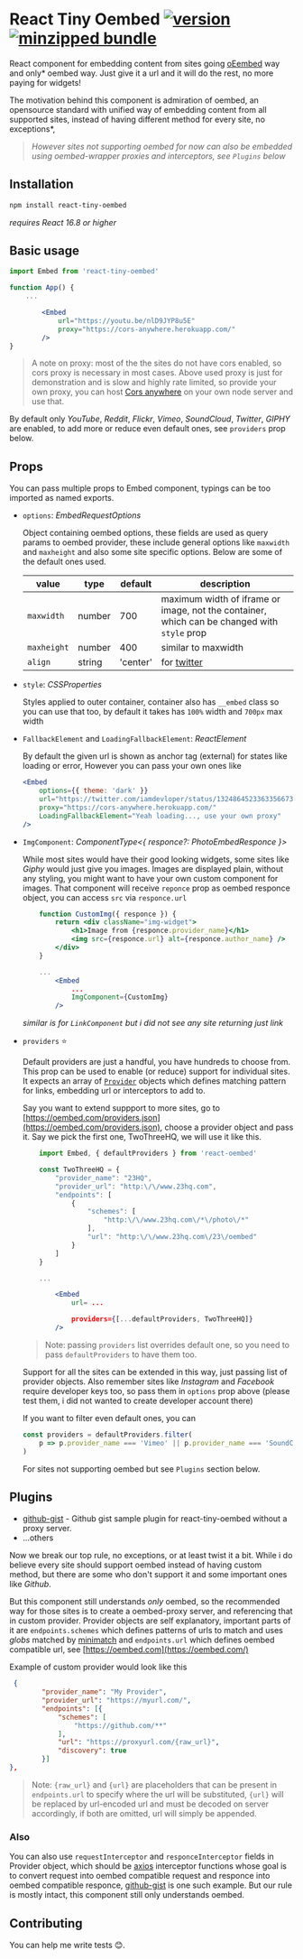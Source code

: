# React Tiny Oembed [![version](https://img.shields.io/npm/v/react-tiny-oembed.svg)](https://www.npmjs.com/package/react-tiny-oembed) [![minzipped bundle](https://img.shields.io/bundlephobia/minzip/react-tiny-oembed?label=minzipped%20bundle)](https://www.npmjs.com/package/react-tiny-oembed) 

React component for embedding content from sites going [oEembed](https://oembed.com/) way and only\* oembed way. Just give it a url and it will do the rest, no more paying for widgets!

The motivation behind this component is admiration of oembed, an opensource standard with unified way of embedding content from all supported sites, instead of having different method for every site, no exceptions\*,

> _However sites not supporting oembed for now can also be embedded using oembed-wrapper proxies and interceptors, see `Plugins` below_

## Installation

```bash
npm install react-tiny-oembed
```

_requires React 16.8 or higher_

## Basic usage

```jsx
import Embed from 'react-tiny-oembed'

function App() {
    ...

        <Embed
            url="https://youtu.be/nlD9JYP8u5E"
            proxy="https://cors-anywhere.herokuapp.com/"
        />
}
```

> A note on proxy: most of the the sites do not have cors enabled, so cors proxy is necessary in most cases.
> Above used proxy is just for demonstration and is slow and highly rate limited, so provide your own proxy, you can host [Cors anywhere](https://github.com/Rob--W/cors-anywhere) on your own node server and use that.

By default only _YouTube_, _Reddit_, _Flickr_, _Vimeo_, _SoundCloud_, _Twitter_, _GIPHY_ are enabled, to add more or reduce even default ones, see `providers` prop below.

## Props

You can pass multiple props to Embed component, typings can be too imported  as named exports.

-   `options`: _EmbedRequestOptions_

    Object containing oembed options, these fields are used as query params to oembed provider, these include general options like `maxwidth` and `maxheight` and also some site specific options. Below are some of the default ones used.

    | value       | type   | default  | description                                                                                           |
    | ----------- | ------ | -------- | ----------------------------------------------------------------------------------------------------- |
    | `maxwidth`  | number | 700      | maximum width of iframe or image, not the container, which can be changed with `style` prop                 |
    | `maxheight` | number | 400      | similar to maxwidth                                                                                   |
    | `align`     | string | 'center' | for [twitter](https://developer.twitter.com/en/docs/twitter-for-websites/timelines/guides/oembed-api) |

-   `style`: _CSSProperties_

    Styles applied to outer container, container also has `__embed` class so you can use that too, by default it takes has `100%` width and `700px` max width

-   `FallbackElement` and `LoadingFallbackElement`: _ReactElement_

    By default the given url is shown as anchor tag (external) for states like loading or error, However you can pass your own ones like

    ```jsx
    <Embed
        options={{ theme: 'dark' }}
        url="https://twitter.com/iamdevloper/status/1324864523363356673"
        proxy="https://cors-anywhere.herokuapp.com/"
        LoadingFallbackElement="Yeah loading..., use your own proxy"
    />
    ```

-   `ImgComponent`: _ComponentType<{ responce?: PhotoEmbedResponce }>_

    While most sites would have their good looking widgets, some sites like _Giphy_ would just give you images. Images are displayed plain, without any styling, you might want to have your own custom component for images. That component will receive `reponce` prop as oembed responce object, you can access `src` via `responce.url`

    ```jsx
        function CustomImg({ responce }) {
            return <div className="img-widget">
                <h1>Image from {responce.provider_name}</h1>
                <img src={responce.url} alt={responce.author_name} />
            </div>
        }

        ...
            <Embed
                ...
                ImgComponent={CustomImg}
            />
    ```

    _similar is for `LinkComponent` but i did not see any site returning just link_

-   `providers` ⭐

    Default providers are just a handful, you have
    hundreds to choose from. This prop can be used to enable (or reduce) support for individual sites. It expects an array of [`Provider`](https://oembed.com/providers.json) objects which defines matching pattern for links, embedding url or interceptors to add to.

    Say you want to extend suppport to more sites, go to [https://oembed.com/providers.json](https://oembed.com/providers.json), choose a provider object and pass it. Say we pick the first one, TwoThreeHQ, we will use it like this.

    ```jsx
        import Embed, { defaultProviders } from 'react-oembed'

        const TwoThreeHQ = {
            "provider_name": "23HQ",
            "provider_url": "http:\/\/www.23hq.com",
            "endpoints": [
                {
                    "schemes": [
                        "http:\/\/www.23hq.com\/*\/photo\/*"
                    ],
                    "url": "http:\/\/www.23hq.com\/23\/oembed"
                }
            ]
        }

        ...

            <Embed
                url= ...

                providers={[...defaultProviders, TwoThreeHQ]}
            />
    ```

    > Note: passing `providers` list overrides default one, so you need to pass `defaultProviders` to have them too.

    Support for all the sites can be extended in this way, just passing list of provider objects. Also remember sites like _Instagram_ and _Facebook_ require developer keys too, so pass them in `options` prop above (please test them, i did not wanted to create developer account there)

    If you want to filter even default ones, you can

    ```js
    const providers = defaultProviders.filter(
        p => p.provider_name === 'Vimeo' || p.provider_name === 'SoundCloud'
    )
    ```

    For sites not supporting oembed but see `Plugins` section below.

## Plugins

-   [github-gist](https://github.com/muzam1l/oembed-github-gist) - Github gist sample plugin for react-tiny-oembed without a proxy server.
-   ...others

Now we break our top rule, no exceptions, or at least twist it a bit. While i do believe every site should support oembed instead of having custom method, but there are some who don't support it and some important ones like _Github_.

But this component still understands _only_ oembed, so the recommended way for those sites is to create a oembed-proxy server, and referencing that in custom provider. Provider objects are self explanatory, important parts of it are `endpoints.schemes` which defines patterns of urls to match and uses _globs_ matched by [minimatch](https://github.com/isaacs/minimatch) and `endpoints.url` which defines oembed compatible url, see [https://oembed.com](https://oembed.com/)

Example of custom provider would look like this

```json
 {
        "provider_name": "My Provider",
        "provider_url": "https://myurl.com/",
        "endpoints": [{
            "schemes": [
                "https://github.com/**"
            ],
            "url": "https://proxyurl.com/{raw_url}",
            "discovery": true
        }]
},
```

> Note: `{raw_url}` and `{url}` are placeholders that can be present in `endpoints.url` to specify where the url will be substituted, `{url}` will be replaced by url-encoded url and must be decoded on server accordingly, if both are omitted, url will simply be appended.

### Also

You can also use `requestInterceptor` and `responceInterceptor` fields in Provider object, which should be [axios](https://github.com/axios/axios) interceptor functions whose goal is to convert request into oembed compatible request and responce into oembed compatible responce, [github-gist](https://github.com/muzam1l/oembed-github-gist) is one such example. But our rule is mostly intact, this component still only understands oembed.

## Contributing

You can help me write tests 😊.
